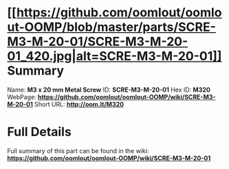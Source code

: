 
[[https://github.com/oomlout/oomlout-OOMP/blob/master/parts/SCRE-M3-M-20-01/SCRE-M3-M-20-01_420.jpg|alt=SCRE-M3-M-20-01]] 
Summary
=================

Name: __M3 x 20 mm Metal Screw__
ID: __SCRE-M3-M-20-01__
Hex ID: __M320__
WebPage: __https://github.com/oomlout/oomlout-OOMP/wiki/SCRE-M3-M-20-01__
Short URL: __http://oom.lt/M320__

Full Details
==========================
Full summary of this part can be found in the wiki:   
__https://github.com/oomlout/oomlout-OOMP/wiki/SCRE-M3-M-20-01__   

